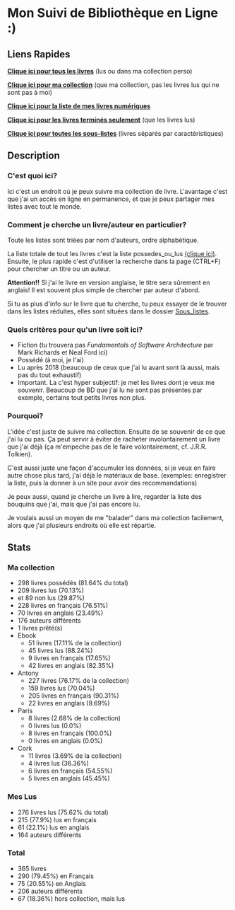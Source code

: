 # Mon Suivi de Bibliothèque en Ligne :)

## Liens Rapides

[**Clique ici pour tous les livres**](possedes_ou_lus.md) (lus ou dans ma collection perso)

[**Clique ici pour ma collection**](Sous_listes/possedes.md) (que ma collection, pas les livres lus qui ne sont pas à moi)

[**Clique ici pour la liste de mes livres numériques**](Sous_listes/ebook.md)

[**Clique ici pour les livres terminés seulement**](Sous_listes/lus.md) (que les livres lus)

[**Clique ici pour toutes les sous-listes**](Sous_listes/README.md) (livres séparés par caractéristiques)

## Description

### C'est quoi ici?

Ici c'est un endroit où je peux suivre ma collection de livre. L'avantage c'est que j'ai un accès en ligne en
permanence, et que je peux partager mes listes avec tout le monde.

### Comment je cherche un livre/auteur en particulier?

Toute les listes sont triées par nom d'auteurs, ordre alphabétique.

La liste totale de tout les livres c'est la liste possedes_ou_lus [(clique ici)](possedes_ou_lus.md). Ensuite, le plus
rapide c'est d'utiliser la recherche dans la page (CTRL+F) pour chercher un titre ou un auteur.

**Attention!!** Si j'ai le livre en version anglaise, le titre sera sûrement en anglais!
Il est souvent plus simple de chercher par auteur d'abord.

Si tu as plus d'info sur le livre que tu cherche, tu peux essayer de le trouver dans les listes réduites, elles sont
situées dans le dossier [Sous_listes](Sous_listes/README.md).

### Quels critères pour qu'un livre soit ici?

- Fiction (tu trouvera pas *Fundamentals of Software Architecture* par Mark Richards et Neal Ford ici)
- Possédé (à moi, je l'ai)
- Lu après 2018 (beaucoup de ceux que j'ai lu avant sont là aussi, mais pas du tout exhaustif)
- Important. La c'est hyper subjectif: je met les livres dont je veux me souvenir. Beaucoup de BD que j'ai lu ne
sont pas présentes par exemple, certains tout petits livres non plus.

### Pourquoi?

L'idée c'est juste de suivre ma collection. Ensuite de se souvenir de ce que j'ai lu ou pas. Ça peut servir à éviter de
racheter involontairement un livre que j'ai déjà (ça m'empeche pas de le faire volontairement, cf. J.R.R. Tolkien).

C'est aussi juste une façon d'accumuler les données, si je veux en faire autre chose plus tard, j'ai déjà le matériaux
de base. (exemples: enregistrer la liste, puis la donner à un site pour avoir des recommandations)

Je peux aussi, quand je cherche un livre à lire, regarder la liste des bouquins que j'ai, mais que j'ai pas encore lu.

Je voulais aussi un moyen de me "balader" dans ma collection facilement, alors que j'ai plusieurs endroits où elle est
répartie.

<!-- Everything after this line is auto-generated -->
## Stats

### Ma collection

- 298 livres possédés (81.64% du total)
- 209 livres lus (70.13%)
- et 89 non lus (29.87%)
- 228 livres en français (76.51%)
- 70 livres en anglais (23.49%)
- 176 auteurs différents
- 1 livres prêté(s)
- Ebook
    - 51 livres (17.11% de la collection)
    - 45 livres lus (88.24%)
    - 9 livres en français (17.65%)
    - 42 livres en anglais (82.35%)
- Antony
    - 227 livres (76.17% de la collection)
    - 159 livres lus (70.04%)
    - 205 livres en français (90.31%)
    - 22 livres en anglais (9.69%)
- Paris
    - 8 livres (2.68% de la collection)
    - 0 livres lus (0.0%)
    - 8 livres en français (100.0%)
    - 0 livres en anglais (0.0%)
- Cork
    - 11 livres (3.69% de la collection)
    - 4 livres lus (36.36%)
    - 6 livres en français (54.55%)
    - 5 livres en anglais (45.45%)

### Mes Lus

- 276 livres lus (75.62% du total)
- 215 (77.9%) lus en français
- 61 (22.1%) lus en anglais
- 164 auteurs différents

### Total

- 365 livres
- 290 (79.45%) en Français
- 75 (20.55%) en Anglais
- 206 auteurs différents
- 67 (18.36%) hors collection, mais lus
